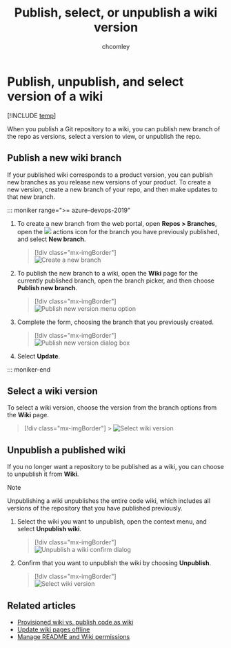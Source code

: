 ﻿---
title: Publish, select, or unpublish a wiki version
titleSuffix: Azure DevOps  
description: Publish or unpublish files in a Git code repository to a wiki in Azure DevOps 
ms.technology: devops-collab
ms.custom: wiki
ms.topic: conceptual
ms.assetid:
ms.author: chcomley
ms.reviewer: gopinach
author: chcomley
monikerRange: '>= azure-devops-2019'
ms.date: 10/11/2019  
---

# Publish, unpublish, and select version of a wiki

[!INCLUDE [temp](../../includes/version-azure-devops.md)]

When you publish a Git repository to a wiki, you can publish new branch of the repo as versions, select a version to view, or unpublish the repo.

## Publish a new wiki branch

If your published wiki corresponds to a product version, you can publish new branches as you release new versions of your product. To create a new version, create a new branch of your repo, and then make updates to that new branch.

::: moniker range=">= azure-devops-2019"

1.  To create a new branch from the web portal, open **Repos > Branches**, open the ![ ](../../media/icons/actions-icon.png) actions icon for the branch you have previously published, and select **New branch**.

    > [!div class="mx-imgBorder"]  
    > ![Create a new branch](media/wiki/publish-wiki-create-branch-vert.png)

1.  To publish the new branch to a wiki, open the **Wiki** page for the currently published branch, open the branch picker, and then choose **Publish new branch**.

    > [!div class="mx-imgBorder"]  
    > ![Publish new version menu option](media/wiki/publish-new-version-option.png)

1.  Complete the form, choosing the branch that you previously created.

    > [!div class="mx-imgBorder"]  
    > ![Publish new version dialog box](media/wiki/publish-new-version.png)

1.  Select **Update**.

::: moniker-end

## Select a wiki version

To select a wiki version, choose the version from the branch options from the **Wiki** page.

> [!div class="mx-imgBorder"] > ![Select wiki version](media/wiki/publish-wiki-select-version.png)

## Unpublish a published wiki

If you no longer want a repository to be published as a wiki, you can choose to unpublish it from **Wiki**.

> [!NOTE]
> Unpublishing a wiki unpublishes the entire code wiki, which includes all versions of the repository that you have published previously.

1.  Select the wiki you want to unpublish, open the context menu, and select **Unpublish wiki**.

    > [!div class="mx-imgBorder"]  
    > ![Unpublish a wiki confirm dialog](media/wiki/unpublish-wiki-code-option.png)

2.  Confirm that you want to unpublish the wiki by choosing **Unpublish**.

    > [!div class="mx-imgBorder"]  
    > ![Select wiki version](media/wiki/unpublish-wiki.png)

## Related articles

* [Provisioned wiki vs. publish code as wiki](provisioned-vs-published-wiki.md)
* [Update wiki pages offline](wiki-update-offline.md)
* [Manage README and Wiki permissions](manage-readme-wiki-permissions.md)
